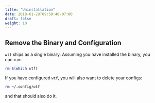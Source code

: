 ```yaml
---
title: "Uninstallation"
date: 2018-01-28T09:59:40-07:00
draft: false
weight: 10
---
```


## Remove the Binary and Configuration

`wtf` ships as a single binary. Assuming you have installed the binary, you can run:

```bash
rm $(which wtf)
```

If you have configured `wtf`, you will also want to delete your configs:

```bash
rm ~/.config/wtf
```

and that should also do it.
